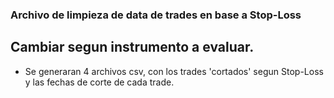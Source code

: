 ### Archivo de limpieza de data de trades en base a Stop-Loss

## Cambiar segun instrumento a evaluar.
- Se generaran 4 archivos csv, con los trades 'cortados' segun Stop-Loss y las fechas de corte de cada trade.